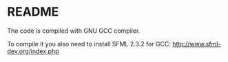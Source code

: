 # README #

The code is compiled with GNU GCC compiler.

To compile it you also need to install SFML 2.3.2 for GCC:
http://www.sfml-dev.org/index.php